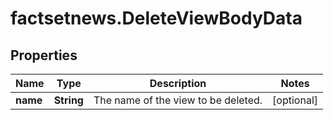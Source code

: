 # factsetnews.DeleteViewBodyData

## Properties

Name | Type | Description | Notes
------------ | ------------- | ------------- | -------------
**name** | **String** | The name of the view to be deleted. | [optional] 


